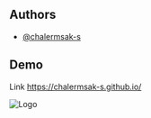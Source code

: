 
## Authors

- [@chalermsak-s](https://www.github.com/chalermsak-s)


## Demo

Link https://chalermsak-s.github.io/


![Logo](https://cdn.pixabay.com/photo/2024/01/05/18/47/technology-8490011_1280.png)


